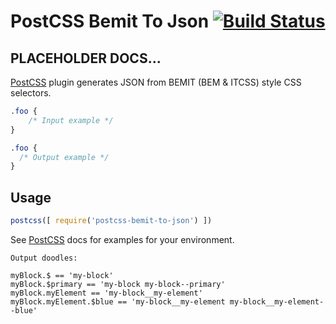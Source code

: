 # PostCSS Bemit To Json [![Build Status][ci-img]][ci]

## PLACEHOLDER DOCS...

[PostCSS] plugin generates JSON from BEMIT (BEM & ITCSS) style CSS selectors.

[PostCSS]: https://github.com/postcss/postcss
[ci-img]:  https://travis-ci.org/WebSeed/postcss-bemit-to-json.svg
[ci]:      https://travis-ci.org/WebSeed/postcss-bemit-to-json

```css
.foo {
    /* Input example */
}
```

```css
.foo {
  /* Output example */
}
```

## Usage

```js
postcss([ require('postcss-bemit-to-json') ])
```

See [PostCSS] docs for examples for your environment.

```
Output doodles:

myBlock.$ == 'my-block'
myBlock.$primary == 'my-block my-block--primary'
myBlock.myElement == 'my-block__my-element'
myBlock.myElement.$blue == 'my-block__my-element my-block__my-element--blue'
```
